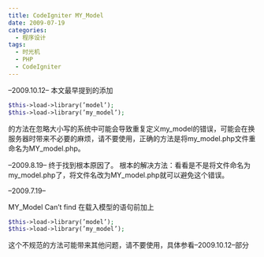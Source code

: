 ```yaml
---
title: CodeIgniter MY_Model
date: 2009-07-19
categories:
  - 程序设计
tags:
  - 时光机
  - PHP
  - CodeIgniter
---
```


–2009.10.12–
本文最早提到的添加
```php
$this->load->library(’model’);
$this->load->library(’my_model’);
```

的方法在忽略大小写的系统中可能会导致重复定义my_model的错误，可能会在换服务器时带来不必要的麻烦，请不要使用，正确的方法是将my_model.php文件重命名为MY_model.php。

–2009.8.19–
终于找到根本原因了。
根本的解决方法：看看是不是将文件命名为my_model.php了，将文件名改为MY_model.php就可以避免这个错误。

–2009.7.19–

MY_Model Can’t find
在载入模型的语句前加上
```php
$this->load->library(’model’);
$this->load->library(’my_model’);
```
这个不规范的方法可能带来其他问题，请不要使用，具体参看–2009.10.12–部分
